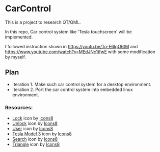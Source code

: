 # CarControl

This is a project to research QT/QML.

In this repo, Car control system like 'Tesla touchscreen' will be implemented.

I followed instruction shown in https://youtu.be/Tq-E6lqO6tM and https://www.youtube.com/watch?v=MEdJNc1tfwE with some modification by myself.

## Plan

- Iteration 1. Make such car control system for a desktop environment.
- Iteration 2. Port the car control system into embedded linux environment.

### Resources:

- <a target="_blank" href="https://icons8.com/icon/10641/lock">Lock</a> icon by <a target="_blank" href="https://icons8.com">Icons8</a>
- <a target="_blank" href="https://icons8.com/icon/151/padlock">Unlock</a> icon by <a target="_blank" href="https://icons8.com">Icons8</a>
- <a target="_blank" href="https://icons8.com/icon/83190/user">User</a> icon by <a target="_blank" href="https://icons8.com">Icons8</a>
- <a target="_blank" href="https://icons8.com/icon/62615/tesla-model-3">Tesla Model 3</a> icon by <a target="_blank" href="https://icons8.com">Icons8</a>
- <a target="_blank" href="https://icons8.com/icon/59878/search">Search</a> icon by <a target="_blank" href="https://icons8.com">Icons8</a>
- <a target="_blank" href="https://icons8.com/icon/59862/play">Triangle</a> icon by <a target="_blank" href="https://icons8.com">Icons8</a>
